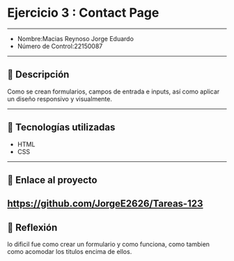 # Ejercicio 3 : Contact Page

---

- Nombre:Macias Reynoso Jorge Eduardo
- Número de Control:22150087


---

## 📌 Descripción

Como se crean formularios, campos de entrada e inputs, así como aplicar un diseño responsivo y visualmente.

---

## 🚀 Tecnologías utilizadas
- HTML  
- CSS  

---

## 🔗 Enlace al proyecto
https://github.com/JorgeE2626/Tareas-123
---

## 📝 Reflexión
lo dificil fue como crear un formulario y como funciona, como tambien como acomodar los titulos encima de ellos.

